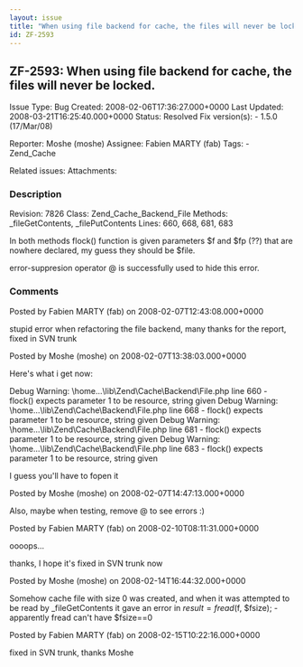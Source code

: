 ```yaml
---
layout: issue
title: "When using file backend for cache, the files will never be locked."
id: ZF-2593
---
```


ZF-2593: When using file backend for cache, the files will never be locked.
---------------------------------------------------------------------------

 Issue Type: Bug Created: 2008-02-06T17:36:27.000+0000 Last Updated: 2008-03-21T16:25:40.000+0000 Status: Resolved Fix version(s): - 1.5.0 (17/Mar/08)
 
 Reporter:  Moshe (moshe)  Assignee:  Fabien MARTY (fab)  Tags: - Zend\_Cache
 
 Related issues: 
 Attachments: 
### Description

Revision: 7826 Class: Zend\_Cache\_Backend\_File Methods: \_fileGetContents, \_filePutContents Lines: 660, 668, 681, 683

In both methods flock() function is given parameters $f and $fp (??) that are nowhere declared, my guess they should be $file.

error-suppresion operator @ is successfully used to hide this error.

 

 

### Comments

Posted by Fabien MARTY (fab) on 2008-02-07T12:43:08.000+0000

stupid error when refactoring the file backend, many thanks for the report, fixed in SVN trunk

 

 

Posted by Moshe (moshe) on 2008-02-07T13:38:03.000+0000

Here's what i get now:

Debug Warning: \\home...\\lib\\Zend\\Cache\\Backend\\File.php line 660 - flock() expects parameter 1 to be resource, string given Debug Warning: \\home...\\lib\\Zend\\Cache\\Backend\\File.php line 668 - flock() expects parameter 1 to be resource, string given Debug Warning: \\home...\\lib\\Zend\\Cache\\Backend\\File.php line 681 - flock() expects parameter 1 to be resource, string given Debug Warning: \\home...\\lib\\Zend\\Cache\\Backend\\File.php line 683 - flock() expects parameter 1 to be resource, string given

I guess you'll have to fopen it

 

 

Posted by Moshe (moshe) on 2008-02-07T14:47:13.000+0000

Also, maybe when testing, remove @ to see errors :)

 

 

Posted by Fabien MARTY (fab) on 2008-02-10T08:11:31.000+0000

oooops...

thanks, I hope it's fixed in SVN trunk now

 

 

Posted by Moshe (moshe) on 2008-02-14T16:44:32.000+0000

Somehow cache file with size 0 was created, and when it was attempted to be read by \_fileGetContents it gave an error in $result = fread($f, $fsize); - apparently fread can't have $fsize==0

 

 

Posted by Fabien MARTY (fab) on 2008-02-15T10:22:16.000+0000

fixed in SVN trunk, thanks Moshe

 

 